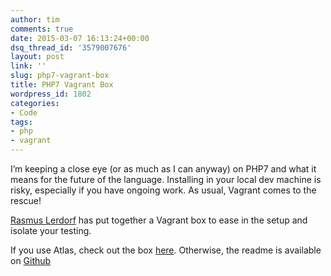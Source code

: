 ```yaml
---
author: tim
comments: true
date: 2015-03-07 16:13:24+00:00
dsq_thread_id: '3579007676'
layout: post
link: ''
slug: php7-vagrant-box
title: PHP7 Vagrant Box
wordpress_id: 1802
categories:
- Code
tags:
- php
- vagrant
---
```


I’m keeping a close eye (or as much as I can anyway) on PHP7 and what it means
for the future of the language. Installing in your local dev machine is risky,
especially if you have ongoing work. As usual, Vagrant comes to the rescue!

[Rasmus Lerdorf](https://twitter.com/rasmus/) has put together a Vagrant box
to ease in the setup and isolate your testing.

If you use Atlas, check out the box
[here](https://atlas.hashicorp.com/rasmus/boxes/php7dev). Otherwise, the
readme is available on
[Github](https://github.com/rlerdorf/php7dev/blob/master/README.md)
